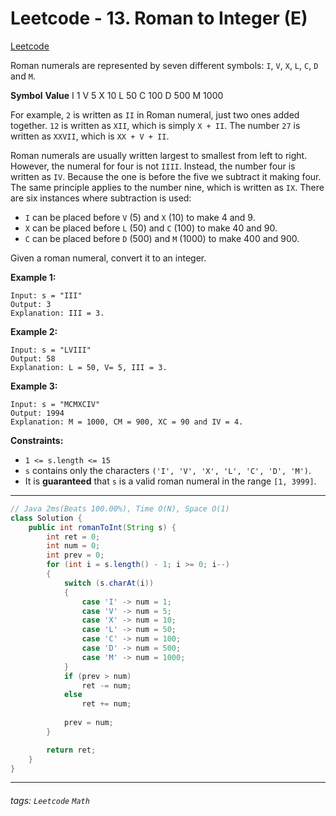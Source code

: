 # Leetcode - 13. Roman to Integer (E)

[Leetcode](https://leetcode.com/problems/roman-to-integer/)

Roman numerals are represented by seven different symbols: `I`, `V`, `X`, `L`, `C`, `D` and `M`.

**Symbol**       **Value**
I             1
V             5
X             10
L             50
C             100
D             500
M             1000

For example, `2` is written as `II` in Roman numeral, just two ones added together. `12` is written as `XII`, which is simply `X + II`. The number `27` is written as `XXVII`, which is `XX + V + II`.

Roman numerals are usually written largest to smallest from left to right. However, the numeral for four is not `IIII`. Instead, the number four is written as `IV`. Because the one is before the five we subtract it making four. The same principle applies to the number nine, which is written as `IX`. There are six instances where subtraction is used:

-   `I` can be placed before `V` (5) and `X` (10) to make 4 and 9. 
-   `X` can be placed before `L` (50) and `C` (100) to make 40 and 90. 
-   `C` can be placed before `D` (500) and `M` (1000) to make 400 and 900.

Given a roman numeral, convert it to an integer.

**Example 1:**
```
Input: s = "III"
Output: 3
Explanation: III = 3.
```
**Example 2:**
```
Input: s = "LVIII"
Output: 58
Explanation: L = 50, V= 5, III = 3.
```
**Example 3:**
```
Input: s = "MCMXCIV"
Output: 1994
Explanation: M = 1000, CM = 900, XC = 90 and IV = 4.
```
**Constraints:**

-   `1 <= s.length <= 15`
-   `s` contains only the characters `('I', 'V', 'X', 'L', 'C', 'D', 'M')`.
-   It is **guaranteed** that `s` is a valid roman numeral in the range `[1, 3999]`.

---
```java
// Java 2ms(Beats 100.00%), Time O(N), Space O(1)
class Solution {
    public int romanToInt(String s) {
        int ret = 0;
        int num = 0;
        int prev = 0;
        for (int i = s.length() - 1; i >= 0; i--)
        {
            switch (s.charAt(i))
            {
                case 'I' -> num = 1;
                case 'V' -> num = 5;
                case 'X' -> num = 10;
                case 'L' -> num = 50;
                case 'C' -> num = 100;
                case 'D' -> num = 500;
                case 'M' -> num = 1000;
            }
            if (prev > num)
                ret -= num;
            else
                ret += num;
            
            prev = num;
        }

        return ret;
    }
}
```
---

###### tags: `Leetcode` `Math`
